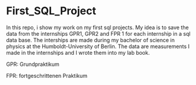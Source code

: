 # First_SQL_Project
In this repo, i show my work on my first sql projects. My idea is to save the data from the internships GPR1, GPR2 and FPR 1 for each internship in a sql data base.
The interships are made during my bachelor of science in physics at the Humboldt-University of Berlin. The data are measurements I made in the internships and I wrote them into my lab book.


GPR: Grundpraktikum


FPR: fortgeschrittenen Praktikum
